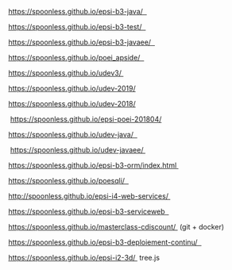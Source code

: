 https://spoonless.github.io/epsi-b3-java/  

https://spoonless.github.io/epsi-b3-test/  

https://spoonless.github.io/epsi-b3-javaee/  

https://spoonless.github.io/poei_apside/  

https://spoonless.github.io/udev3/ 

https://spoonless.github.io/udev-2019/

https://spoonless.github.io/udev-2018/


 https://spoonless.github.io/epsi-poei-201804/
 
https://spoonless.github.io/udev-java/  

 https://spoonless.github.io/udev-javaee/ 
 


https://spoonless.github.io/epsi-b3-orm/index.html 

https://spoonless.github.io/poesqli/  

http://spoonless.github.io/epsi-i4-web-services/ 

https://spoonless.github.io/epsi-b3-serviceweb  



https://spoonless.github.io/masterclass-cdiscount/  (git + docker) 




https://spoonless.github.io/epsi-b3-deploiement-continu/  

https://spoonless.github.io/epsi-i2-3d/  tree.js 
